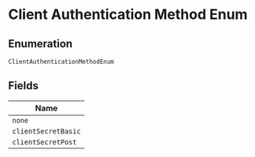 
# Client Authentication Method Enum

## Enumeration

`ClientAuthenticationMethodEnum`

## Fields

| Name |
|  --- |
| `none` |
| `clientSecretBasic` |
| `clientSecretPost` |

